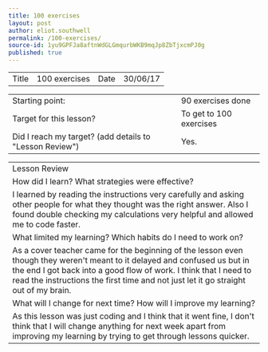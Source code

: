 ```yaml
---
title: 100 exercises
layout: post
author: eliot.southwell
permalink: /100-exercises/
source-id: 1yu9GPFJa8aftnWdGLGmqurbWKB9mqJp8ZbTjxcmPJ0g
published: true
---
```

<table>
  <tr>
    <td>Title</td>
    <td>100 exercises</td>
    <td>Date</td>
    <td>30/06/17</td>
  </tr>
</table>


<table>
  <tr>
    <td>Starting point:</td>
    <td>90 exercises done</td>
  </tr>
  <tr>
    <td>Target for this lesson?</td>
    <td>To get to 100 exercises</td>
  </tr>
  <tr>
    <td>Did I reach my target? 
(add details to "Lesson Review")</td>
    <td>Yes.</td>
  </tr>
</table>


<table>
  <tr>
    <td>Lesson Review</td>
  </tr>
  <tr>
    <td>How did I learn? What strategies were effective? </td>
  </tr>
  <tr>
    <td>I learned by reading the instructions very carefully and asking other people for what they thought was the right answer. Also I found double checking my calculations very helpful and allowed me to code faster.</td>
  </tr>
  <tr>
    <td>What limited my learning? Which habits do I need to work on? </td>
  </tr>
  <tr>
    <td>As a cover teacher came for the beginning of the lesson even though they weren't meant to it delayed and confused us but in the end I got back into a good flow of work. I think that I need to read the instructions the first time and not just let it go straight out of my brain.</td>
  </tr>
  <tr>
    <td>What will I change for next time? How will I improve my learning?</td>
  </tr>
  <tr>
    <td>As this lesson was just coding and I think that it went fine, I don't think that I will change anything for next week apart from improving my learning by trying to get through lessons quicker.</td>
  </tr>
</table>


